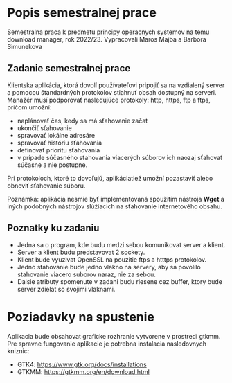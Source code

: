 # Popis semestralnej prace
Semestralna praca k predmetu principy operacnych systemov na temu download manager, rok 2022/23. Vypracovali Maros Majba a Barbora Simunekova

## Zadanie semestralnej prace
Klientska aplikácia, ktorá dovolí používateľovi pripojiť sa na vzdialený server a pomocou štandardných protokolov stiahnuť obsah dostupný na serveri. Manažér musí podporovať nasledujúce protokoly: http, https, ftp a ftps, pričom umožní:
- naplánovať čas, kedy sa má sťahovanie začat
- ukončiť sťahovanie 
- spravovať lokálne adresáre 
- spravovať históriu sťahovania
- definovať prioritu sťahovania
- v prípade súčasného sťahovania viacerých súborov ich naozaj sťahovať súčasne a nie postupne.

Pri protokoloch, ktoré to dovoľujú, aplikáciatiež umožní pozastaviť alebo obnoviť sťahovanie súboru.

Poznámka: aplikácia  nesmie  byť  implementovaná  spoužitím  nástroja **Wget**  a iných  podobných  nástrojov slúžiacich na sťahovanie internetového obsahu.

## Poznatky ku zadaniu
- Jedna sa o program, kde budu medzi sebou komunikovat server a klient.
- Server a klient budu predstavovat 2 sockety.
- Klient bude vyuzivat OpenSSL na pouzitie ftps a htttps protokolov.
- Jedno stahovanie bude jedno vlakno na servery, aby sa povolilo stahovanie viacero suborov naraz, nie za sebou.
- Dalsie atributy spomenute v zadani budu riesene cez buffer, ktory bude server zdielat so svojimi vlaknami.

# Poziadavky na spustenie
Aplikacia bude obsahovat graficke rozhranie vytvorene v prostredi gtkmm. Pre spravne fungovanie aplikacie je potrebna instalacia nasledovnych kniznic:
- GTK4: https://www.gtk.org/docs/installations
- GTKMM: https://gtkmm.org/en/download.html
